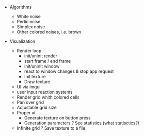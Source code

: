* Algorithms
  - White noise
  - Perlin noise
  - Simplex noise
  - Other colored noises, i.e. brown

* Visualization
  + Render loop
    + init/uninit render
    + start frame / end frame
    + init/uninit window
    + react to window changes & stop app request
    + Init texture
    + Draw texture
  + UI via imgui
  + user input reaction systems
  + Render grid whith colored cells
  + Pan over grid
  * Adjustable grid size
  - Proper ui
    - Generate texture on button press
    - Generation parameters
    ? See statistics (what statisctics?)
  - Infinite grid
  ? Save texture to a file

